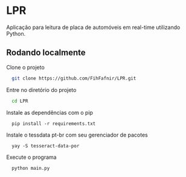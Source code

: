 # LPR

Aplicação para leitura de placa de automóveis em real-time utilizando Python. 


## Rodando localmente

Clone o projeto

```bash
  git clone https://github.com/FihFafnir/LPR.git
```

Entre no diretório do projeto

```bash
  cd LPR 
```

Instale as dependências com o pip

```
  pip install -r requirements.txt
```

Instale o tessdata pt-br com seu gerenciador de pacotes

```
  yay -S tesseract-data-por
```

Execute o programa

```bash
  python main.py
```
